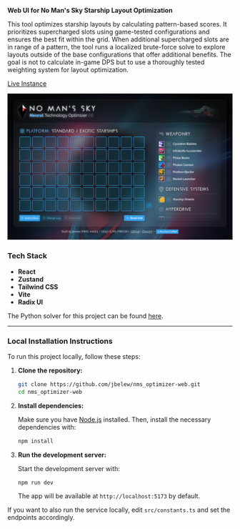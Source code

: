 **Web UI for No Man's Sky Starship Layout Optimization**

This tool optimizes starship layouts by calculating pattern-based scores. It prioritizes supercharged slots using game-tested configurations and ensures the best fit within the grid. When additional supercharged slots are in range of a pattern, the tool runs a localized brute-force solve to explore layouts outside of the base configurations that offer additional benefits. The goal is not to calculate in-game DPS but to use a thoroughly tested weighting system for layout optimization.

[Live Instance](https://nms-optimizer-web-ac700a458f0a.herokuapp.com/)

![Screenshot](https://github.com/jbelew/nms_optimizer-web/blob/master/screenshot.png?raw=true)

### **Tech Stack**
- **React**
- **Zustand**
- **Tailwind CSS**
- **Vite**
- **Radix UI**

The Python solver for this project can be found [here](https://github.com/jbelew/nms_optimizer-service).

---

### **Local Installation Instructions**

To run this project locally, follow these steps:

1. **Clone the repository:**

   ```sh
   git clone https://github.com/jbelew/nms_optimizer-web.git
   cd nms_optimizer-web
   ```

2. **Install dependencies:**

   Make sure you have [Node.js](https://nodejs.org/) installed. Then, install the necessary dependencies with:

   ```sh
   npm install
   ```

3. **Run the development server:**

   Start the development server with:

   ```sh
   npm run dev
   ```

   The app will be available at `http://localhost:5173` by default.

If you want to also run the service locally, edit `src/constants.ts` and set the endpoints accordingly.

